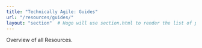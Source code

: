 ```yaml
---
title: "Technically Agile: Guides"
url: "/resources/guides/"
layout: "section"  # Hugo will use section.html to render the list of pages
---
```

Overview of all Resources.
